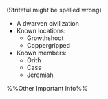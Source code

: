 (Striteful might be spelled wrong)
- A dwarven civilization
- Known locations:
	- Growthshoot
	- Coppergripped
- Known members:
	- Orith
	- Cass
	- Jeremiah

%%Other Important Info%%